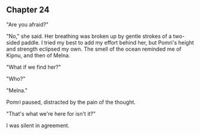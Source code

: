 ## Chapter 24

<!--
In this chapter, Pomri and Linyu set out in a small paddleboat for Heiko.

They don't have fog blocking them, but they are in the dark because of the obscura.

They also can't see underwater ships, like what Holrag would have. So the Holragi can spy on them and follow them to see what they're up to, maybe follow them back to Ulukoma to have a surprise attack in which they have to lock the door on Setre. The prologue illustrates a bloodied Setre, guilty for not helping Melna, paddling out to Liffa to save hae from a sinking capsule.

Anyway, tangent, this chapter shows them finding Laen-Laen and Pomri's saffa, Yub-yub, and Ginnu who can now see, but is exhausted and cold and doesn't know who thi is. However, thi knows the secret of the armory.

They would go straight back, but they are captured by Ramne <- Too Much Capturing!

They are driven into the desert
 -->

  "Are you afraid?"

  "No," she said. Her breathing was broken up by gentle strokes of a two-sided paddle. I tried my best to add my effort behind her, but Pomri's height and strength eclipsed my own. The smell of the ocean reminded me of Kipnu, and then of Melna.

  "What if we find her?"

  "Who?"

  "Melna."

  Pomri paused, distracted by the pain of the thought.

  "That's what we're here for isn't it?"

  I was silent in agreement.





